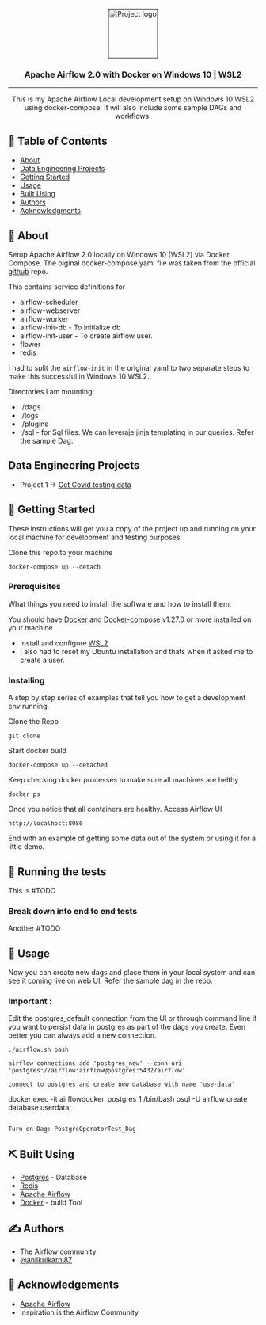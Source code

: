 <p align="center">
  <a href="" rel="noopener">
 <img width=100px height=100px src="https://cwiki.apache.org/confluence/download/attachments/145723561/airflow_white_bg.png?api=v2" alt="Project logo"></a>
</p>

<h3 align="center">Apache Airflow 2.0 with Docker on Windows 10 | WSL2</h3>

<div align="center">

</div>

---

<p align="center"> This is my Apache Airflow Local development setup on Windows 10 WSL2 using docker-compose. It will also include some sample DAGs and workflows.
    <br> 
</p>

## 📝 Table of Contents

- [About](#about)
- [Data Engineering Projects](#projects)
- [Getting Started](#getting_started)
- [Usage](#usage)
- [Built Using](#built_using)
- [Authors](#authors)
- [Acknowledgments](#acknowledgement)

## 🧐 About <a name = "about"></a>

Setup Apache Airflow 2.0 locally on Windows 10 (WSL2) via Docker Compose. The oiginal docker-compose.yaml file was taken from the official [github](#https://github.com/apache/airflow/blob/master/docs/apache-airflow/start/docker-compose.yaml) repo. 

This contains service definitions for
- airflow-scheduler
- airflow-webserver
- airflow-worker
- airflow-init-db - To initialize db
- airflow-init-user - To create airflow user.
- flower
- redis

I had to split the `airflow-init` in the original yaml to two separate steps to make this successful in Windows 10 WSL2.

Directories I am mounting:
- ./dags
- ./logs
- ./plugins
- ./sql - for Sql files. We can leveraje jinja templating in our queries. Refer the sample Dag.

## Data Engineering Projects <a name = "projects"></a>
- Project 1 -> [Get Covid testing data](../COVID_NY.MD)

## 🏁 Getting Started <a name = "getting_started"></a>

These instructions will get you a copy of the project up and running on your local machine for development and testing purposes. 

Clone this repo to your machine

```
docker-compose up --detach
```

### Prerequisites

What things you need to install the software and how to install them.

You should have [Docker](#https://docs.docker.com/engine/installation/) and [Docker-compose](#https://docs.docker.com/compose/install/) v1.27.0 or more installed on your machine

- Install and configure [WSL2](#https://docs.microsoft.com/en-us/windows/wsl/tutorials/wsl-containers)
- I also had to reset my Ubuntu installation and thats when it asked me to create a user. 

### Installing

A step by step series of examples that tell you how to get a development env running.

Clone the Repo

```
git clone
```

Start docker build

```
docker-compose up --detached
```

Keep checking docker processes to make sure all machines are helthy

```
docker ps
```

Once you notice that all containers are healthy. Access Airflow UI

```
http://localhost:8080
```

End with an example of getting some data out of the system or using it for a little demo.

## 🔧 Running the tests <a name = "tests"></a>

This is #TODO

### Break down into end to end tests

Another #TODO

## 🎈 Usage <a name="usage"></a>

Now you can create new dags and place them in your local system and can see it coming live on web UI. Refer the sample dag in the repo. 

  ### Important : 
  Edit the postgres_default connection from the UI or through command line if you want to persist data in postgres as part of the dags you create. Even better you can always add a new connection. 

  ```
  ./airflow.sh bash 

  airflow connections add 'postgres_new' --conn-uri 'postgres://airflow:airflow@postgres:5432/airflow'

  connect to postgres and create new database with name 'userdata'

  ```
  docker exec -it airflowdocker_postgres_1 /bin/bash
  psql -U airflow
  create database userdata;
  ```

  Turn on Dag: PostgreOperatorTest_Dag
  ```

## ⛏️ Built Using <a name = "built_using"></a>

- [Postgres](https://www.postgresql.org/) - Database
- [Redis](https://redis.io/) 
- [Apache Airflow](https://airflow.apache.org/) 
- [Docker](https://www.docker.com/) - build Tool

## ✍️ Authors <a name = "authors"></a>

- The Airflow community
- [@anilkulkarni87](https://github.com/anilkulkarni87) 

## 🎉 Acknowledgements <a name = "acknowledgement"></a>

- [Apache Airflow](#https://github.com/apache/airflow/blob/master/docs/apache-airflow/start/docker-compose.yaml)
- Inspiration is the Airflow Community